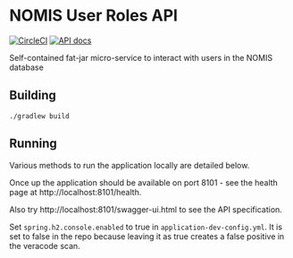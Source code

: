 # NOMIS User Roles API

[![CircleCI](https://circleci.com/gh/ministryofjustice/court-register/tree/main.svg?style=svg)](https://circleci.com/gh/ministryofjustice/nomis-user-roles-api)
[![API docs](https://img.shields.io/badge/API_docs_-view-85EA2D.svg?logo=swagger)](https://nomis-user-roles-api-dev.prison.service.justice.gov.uk/swagger-ui/index.html?configUrl=/v3/api-docs)

Self-contained fat-jar micro-service to interact with users in the NOMIS database

## Building

```./gradlew build```

## Running

Various methods to run the application locally are detailed below.

Once up the application should be available on port 8101 - see the health page at http://localhost:8101/health.  

Also try http://localhost:8101/swagger-ui.html to see the API specification.

Set `spring.h2.console.enabled` to true in `application-dev-config.yml`. It is set to false in the repo because leaving it as true creates a false positive in the veracode scan.